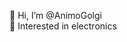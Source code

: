 👋 Hi, I’m @AnimoGolgi<br>
👀 Interested in electronics<br>

<!---
AnimoGolgi/AnimoGolgi is a ✨ special ✨ repository because its `README.md` (this file) appears on your GitHub profile.
You can click the Preview link to take a look at your changes.
--->
